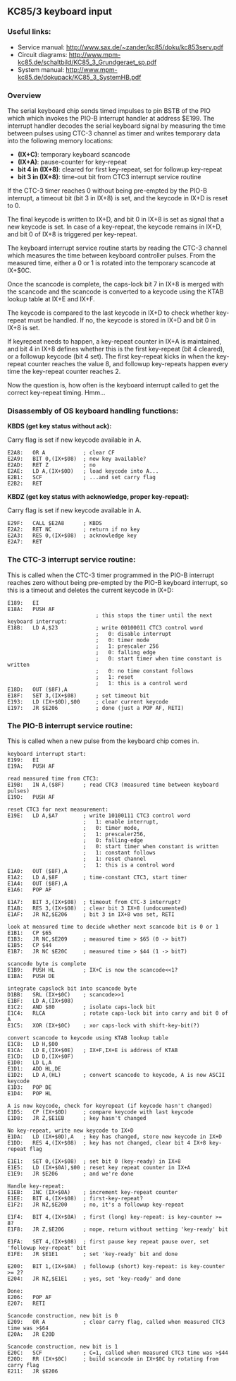 ## KC85/3 keyboard input

### Useful links:

* Service manual: http://www.sax.de/~zander/kc85/doku/kc853serv.pdf
* Circuit diagrams: http://www.mpm-kc85.de/schaltbild/KC85_3_Grundgeraet_sp.pdf
* System manual: http://www.mpm-kc85.de/dokupack/KC85_3_SystemHB.pdf

### Overview

The serial keyboard chip sends timed impulses to pin BSTB of the PIO which 
which invokes the PIO-B interrupt handler at address $E199. The interrupt
handler decodes the serial keyboard signal by measuring the time
between pulses using CTC-3 channel as timer and writes temporary data
into the following memory locations:

* **(IX+C)**: temporary keyboard scancode
* **(IX+A)**: pause-counter for key-repeat
* **bit 4 in (IX+8)**: cleared for first key-repeat, set for followup key-repeat
* **bit 3 in (IX+8)**: time-out bit from CTC3 interrupt service routine

If the CTC-3 timer reaches 0 without being pre-empted by the PIO-B
interrupt, a timeout bit (bit 3 in IX+8) is set, and the keycode
in IX+D is reset to 0.

The final keycode is written to IX+D, and bit 0 in IX+8 is set as signal
that a new keycode is set. In case of a key-repeat, the keycode remains in
IX+D, and bit 0 of IX+8 is triggered per key-repeat.

The keyboard interrupt service routine starts by reading the CTC-3 channel
which measures the time between keyboard controller pulses. From the measured
time, either a 0 or 1 is rotated into the temporary scancode at IX+$0C. 

Once the scancode is complete, the caps-lock bit 7 in IX+8 is
merged with the scancode and the scancode is converted to a
keycode using the KTAB lookup table at IX+E and IX+F.

The keycode is compared to the last keycode in IX+D to check whether
key-repeat must be handled. If no, the keycode is stored in IX+D and
bit 0 in IX+8 is set.

If keyrepeat needs to happen, a key-repeat counter in IX+A is maintained,
and bit 4 in IX+8 defines whether this is the first key-repeat (bit 4 cleared),
or a followup keycode (bit 4 set). The first key-repeat kicks in when the
key-repeat counter reaches the value 8, and followup key-repeats happen
every time the key-repeat counter reaches 2.

Now the question is, how often is the keyboard interrupt called to get
the correct key-repeat timing. Hmm...

### Disassembly of OS keyboard handling functions:

**KBDS (get key status without ack):**

Carry flag is set if new keycode available in A.

```z80asm
E2A8:   OR A            ; clear CF
E2A9:   BIT 0,(IX+$08)  ; new key available?
E2AD:   RET Z           ; no
E2AE:   LD A,(IX+$0D)   ; load keycode into A...
E2B1:   SCF             ; ...and set carry flag
E2B2:   RET
```

**KBDZ (get key status with acknowledge, proper key-repeat):**

Carry flag is set if new keycode available in A.

```z80asm
E29F:   CALL $E2A8      ; KBDS
E2A2:   RET NC          ; return if no key
E2A3:   RES 0,(IX+$08)  ; acknowledge key
E2A7:   RET
```

### The CTC-3 interrupt service routine:
This is called when the CTC-3 timer programmed in the PIO-B 
interrupt reaches zero without being pre-empted by the
PIO-B keyboard interrupt, so this is a timeout and deletes the current
keycode in IX+D:

```z80asm
E189:   EI
E18A:   PUSH AF
                            ; this stops the timer until the next keyboard interrupt:
E18B:   LD A,$23            ; write 00100011 CTC3 control word
                            ;   0: disable interrupt
                            ;   0: timer mode
                            ;   1: prescaler 256
                            ;   0: falling edge
                            ;   0: start timer when time constant is written
                            ;   0: no time constant follows
                            ;   1: reset
                            ;   1: this is a control word
E18D:   OUT ($8F),A
E18F:   SET 3,(IX+$08)      ; set timeout bit
E193:   LD (IX+$0D),$00     ; clear current keycode
E197:   JR $E206            ; done (just a POP AF, RETI) 
```

### The PIO-B interrupt service routine:

This is called when a new pulse from the keyboard chip comes in.

```z80asm
keyboard interrupt start:
E199:   EI
E19A:   PUSH AF

read measured time from CTC3:
E19B:   IN A,($8F)      ; read CTC3 (measured time between keyboard pulses)
E19D:   PUSH AF

reset CTC3 for next measurement:
E19E:   LD A,$A7        ; write 10100111 CTC3 control word
                        ;   1: enable interrupt, 
                        ;   0: timer mode, 
                        ;   1: prescaler256, 
                        ;   0: falling-edge
                        ;   0: start timer when constant is written
                        ;   1: constant follows
                        ;   1: reset channel
                        ;   1: this is a control word
E1A0:   OUT ($8F),A     
E1A2:   LD A,$8F        ; time-constant CTC3, start timer
E1A4:   OUT ($8F),A
E1A6:   POP AF

E1A7:   BIT 3,(IX+$08)  ; timeout from CTC-3 interrupt?
E1AB:   RES 3,(IX+$08)  ; clear bit 3 IX+8 (undocumented)
E1AF:   JR NZ,$E206     ; bit 3 in IX+8 was set, RETI

look at measured time to decide whether next scancode bit is 0 or 1
E1B1:   CP $65
E1B3:   JR NC,$E209     ; measured time > $65 (0 -> bit7)
E1B5:   CP $44
E1B7:   JR NC $E20C     ; measured time > $44 (1 -> bit7)

scancode byte is complete
E1B9:   PUSH HL         ; IX+C is now the scancode<<1?
E1BA:   PUSH DE

integrate capslock bit into scancode byte
D1BB:   SRL (IX+$0C)    ; scancode>>1
E1BF:   LD A,(IX+$08)   
E1C2:   AND $80         ; isolate caps-lock bit
E1C4:   RLCA            ; rotate caps-lock bit into carry and bit 0 of A
E1C5:   XOR (IX+$0C)    ; xor caps-lock with shift-key-bit(?)

convert scancode to keycode using KTAB lookup table
E1C8:   LD H,$00
E1CA:   LD E,(IX+$0E)   ; IX+F,IX+E is address of KTAB
E1CD:   LD D,(IX+$0F)
E1D0:   LD L,A
E1D1:   ADD HL,DE
E1D2:   LD A,(HL)       ; convert scancode to keycode, A is now ASCII keycode
E1D3:   POP DE
E1D4:   POP HL

A is now keycode, check for keyrepeat (if keycode hasn't changed)
E1D5:   CP (IX+$0D)     ; compare keycode with last keycode
E1D8:   JR Z,$E1EB      ; key hasn't changed

No key-repeat, write new keycode to IX+D
E1DA:   LD (IX+$0D),A   ; key has changed, store new keycode in IX+D
E1DD:   RES 4,(IX+$08)  ; key has not changed, clear bit 4 IX+8 key-repeat flag

E1E1:   SET 0,(IX+$08)  ; set bit 0 (key-ready) in IX+8 
E1E5:   LD (IX+$0A),$00 ; reset key repeat counter in IX+A
E1E9:   JR $E206        ; and we're done

Handle key-repeat:
E1EB:   INC (IX+$0A)    ; increment key-repeat counter
E1EE:   BIT 4,(IX+$08)  ; first-key-repeat?
E1F2:   JR NZ,$E200     ; no, it's a followup key-repeat

E1F4:   BIT 4,(IX+$0A)  ; first (long) key-repeat: is key-counter >= 8?
E1F8:   JR Z,$E206      ; nope, return without setting 'key-ready' bit

E1FA:   SET 4,(IX+$08)  ; first pause key repeat pause over, set 'followup key-repeat' bit
E1FE:   JR $E1E1        ; set 'key-ready' bit and done

E200:   BIT 1,(IX+$0A)  ; followup (short) key-repeat: is key-counter >= 2? 
E204:   JR NZ,$E1E1     ; yes, set 'key-ready' and done

Done:
E206:   POP AF          
E207:   RETI

Scancode construction, new bit is 0
E209:   OR A            ; clear carry flag, called when measured CTC3 time was >$64
E20A:   JR E20D

Scancode construction, new bit is 1
E20C:   SCF             ; C=1, called when measured CTC3 time was >$44 
E20D:   RR (IX+$0C)     ; build scancode in IX+$0C by rotating from carry flag
E211:   JR $E206
```



